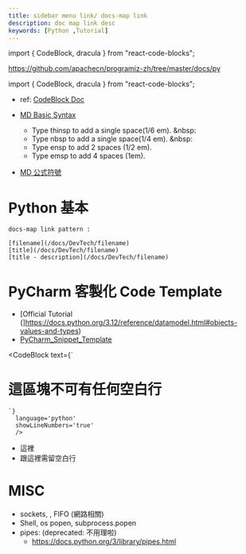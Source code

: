 ```yaml
---
title: sidebar menu link/ docs-map link
description: doc map link desc
keywords: [Python ,Tutorial]
---
```

import { CodeBlock, dracula  } from "react-code-blocks";

https://github.com/apachecn/programiz-zh/tree/master/docs/py

import { CodeBlock, dracula  } from "react-code-blocks";
* ref: [CodeBlock Doc](https://www.npmjs.com/package/react-code-blocks#codeblock)

* [MD Basic Syntax](https://www.markdownguide.org/basic-syntax/)
    * Type thinsp to add a single space(1/6 em). &nbsp:
    * Type nbsp to add a single space(1/4 em). &nbsp:
    * Type ensp to add 2 spaces (1/2 em).
    * Type emsp to add 4 spaces (1em).


* [MD 公式符號](https://blog.csdn.net/konglongdanfo1/article/details/85204312)

# Python 基本


    docs-map link pattern :
    
    [filename](/docs/DevTech/filename)
    [title](/docs/DevTech/filename)
    [title - description](/docs/DevTech/filename)
  
# PyCharm 客製化 Code Template
* [Official Tutorial (]https://docs.python.org/3.12/reference/datamodel.html#objects-values-and-types)
* [PyCharm_Snippet_Template](./PyCharm_Snippet_Template)
 
 
<CodeBlock text={`
# 這區塊不可有任何空白行
    `}
      language='python'
      showLineNumbers='true'
      /> 
 - 這裡     
 - 跟這裡需留空白行 
 
 
 
 
# MISC
* sockets, , FIFO (網路相關)
* Shell, os popen, subprocess.popen
* pipes: (deprecated: 不用理啦)
    * https://docs.python.org/3/library/pipes.html